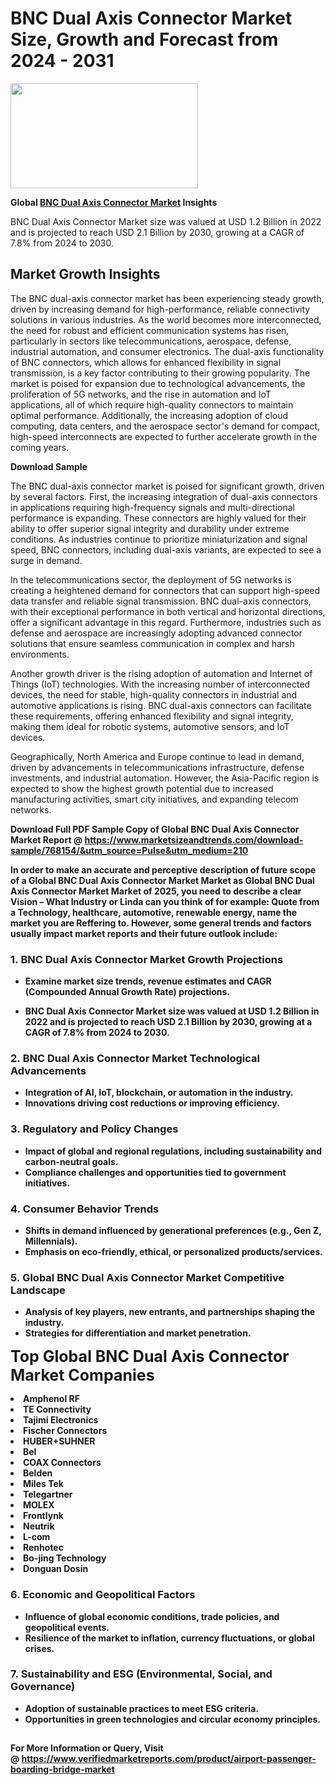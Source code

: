 <H1>BNC Dual Axis Connector Market Size, Growth and Forecast from 2024 - 2031</H1><img class="aligncenter size-medium wp-image-584254" src="https://thirdeyenews.in/wp-content/uploads/2024/09/Global-Market-Research-300x168.jpeg" alt="" width="300" height="168" /><p><strong>Global&nbsp;<a href="https://www.marketsizeandtrends.com/download-sample/768154/&amp;utm_source=Pulse&amp;utm_medium=210">BNC Dual Axis Connector Market</a> Insights</strong></p><p>BNC Dual Axis Connector Market size was valued at USD 1.2 Billion in 2022 and is projected to reach USD 2.1 Billion by 2030, growing at a CAGR of 7.8% from 2024 to 2030.</p><p><h2>Market Growth Insights</h2> <p>The BNC dual-axis connector market has been experiencing steady growth, driven by increasing demand for high-performance, reliable connectivity solutions in various industries. As the world becomes more interconnected, the need for robust and efficient communication systems has risen, particularly in sectors like telecommunications, aerospace, defense, industrial automation, and consumer electronics. The dual-axis functionality of BNC connectors, which allows for enhanced flexibility in signal transmission, is a key factor contributing to their growing popularity. The market is poised for expansion due to technological advancements, the proliferation of 5G networks, and the rise in automation and IoT applications, all of which require high-quality connectors to maintain optimal performance. Additionally, the increasing adoption of cloud computing, data centers, and the aerospace sector's demand for compact, high-speed interconnects are expected to further accelerate growth in the coming years.</p> <p><strong>Download Sample</strong></p> <p>The BNC dual-axis connector market is poised for significant growth, driven by several factors. First, the increasing integration of dual-axis connectors in applications requiring high-frequency signals and multi-directional performance is expanding. These connectors are highly valued for their ability to offer superior signal integrity and durability under extreme conditions. As industries continue to prioritize miniaturization and signal speed, BNC connectors, including dual-axis variants, are expected to see a surge in demand.</p> <p>In the telecommunications sector, the deployment of 5G networks is creating a heightened demand for connectors that can support high-speed data transfer and reliable signal transmission. BNC dual-axis connectors, with their exceptional performance in both vertical and horizontal directions, offer a significant advantage in this regard. Furthermore, industries such as defense and aerospace are increasingly adopting advanced connector solutions that ensure seamless communication in complex and harsh environments.</p> <p>Another growth driver is the rising adoption of automation and Internet of Things (IoT) technologies. With the increasing number of interconnected devices, the need for stable, high-quality connectors in industrial and automotive applications is rising. BNC dual-axis connectors can facilitate these requirements, offering enhanced flexibility and signal integrity, making them ideal for robotic systems, automotive sensors, and IoT devices.</p> <p>Geographically, North America and Europe continue to lead in demand, driven by advancements in telecommunications infrastructure, defense investments, and industrial automation. However, the Asia-Pacific region is expected to show the highest growth potential due to increased manufacturing activities, smart city initiatives, and expanding telecom networks.</p> <p><strong></p><p><span class=""><strong>Download Full PDF Sample Copy of Global BNC Dual Axis Connector Market Report</strong> @ <a href="https://www.marketsizeandtrends.com/download-sample/768154/&amp;utm_source=Pulse&amp;utm_medium=210" target="_blank">https://www.marketsizeandtrends.com/download-sample/768154/&amp;utm_source=Pulse&amp;utm_medium=210</a></span></p><p>In order to make an accurate and perceptive description of future scope of a Global&nbsp;BNC Dual Axis Connector Market Market as Global&nbsp;BNC Dual Axis Connector Market Market of 2025, you need to describe a clear Vision &ndash; What Industry or Linda can you think of for example: Quote from a Technology, healthcare, automotive, renewable energy, name the market you are Reffering to. However, some general trends and factors usually impact market reports and their future outlook include:</p><h3>1.&nbsp;<strong>BNC Dual Axis Connector Market Growth Projections</strong></h3><ul><li>Examine market size trends, revenue estimates and CAGR (Compounded Annual Growth Rate) projections.</li><li><p>BNC Dual Axis Connector Market size was valued at USD 1.2 Billion in 2022 and is projected to reach USD 2.1 Billion by 2030, growing at a CAGR of 7.8% from 2024 to 2030.</p></li></ul><h3>2.&nbsp;<strong>BNC Dual Axis Connector Market Technological Advancements</strong></h3><ul><li>Integration of AI, IoT, blockchain, or automation in the industry.</li><li>Innovations driving cost reductions or improving efficiency.</li></ul><h3>3.&nbsp;<strong>Regulatory and Policy Changes</strong></h3><ul><li>Impact of global and regional regulations, including sustainability and carbon-neutral goals.</li><li>Compliance challenges and opportunities tied to government initiatives.</li></ul><h3>4.&nbsp;<strong>Consumer Behavior Trends</strong></h3><ul><li>Shifts in demand influenced by generational preferences (e.g., Gen Z, Millennials).</li><li>Emphasis on eco-friendly, ethical, or personalized products/services.</li></ul><h3>5.&nbsp;<strong>Global BNC Dual Axis Connector Market Competitive Landscape</strong></h3><ul><li>Analysis of key players, new entrants, and partnerships shaping the industry.</li><li>Strategies for differentiation and market penetration.</li></ul><p data-pm-slice="1 1 []"><span style="color: inherit; font-family: inherit; font-size: 25px;">Top Global BNC Dual Axis Connector Market Companies</span></p><div class="" data-test-id=""><p><li>Amphenol RF</li><li> TE Connectivity</li><li> Tajimi Electronics</li><li> Fischer Connectors</li><li> HUBER+SUHNER</li><li> Bel</li><li> COAX Connectors</li><li> Belden</li><li> Miles Tek</li><li> Telegartner</li><li> MOLEX</li><li> Frontlynk</li><li> Neutrik</li><li> L-com</li><li> Renhotec</li><li> Bo-jing Technology</li><li> Donguan Dosin</li></p></div><h3>6.&nbsp;<strong>Economic and Geopolitical Factors</strong></h3><ul><li>Influence of global economic conditions, trade policies, and geopolitical events.</li><li>Resilience of the market to inflation, currency fluctuations, or global crises.</li></ul><h3>7.&nbsp;<strong>Sustainability and ESG (Environmental, Social, and Governance)</strong></h3><ul><li>Adoption of sustainable practices to meet ESG criteria.</li><li>Opportunities in green technologies and circular economy principles.</li></ul><h2><strong style="font-size: 14px;">For More Information or Query, Visit @&nbsp;</strong><a style="background-color: #ffffff; font-size: 14px;" href="https://www.marketsizeandtrends.com/report/bnc-dual-axis-connector-market/" target="_blank">https://www.verifiedmarketreports.com/product/airport-passenger-boarding-bridge-market</a></h2>

